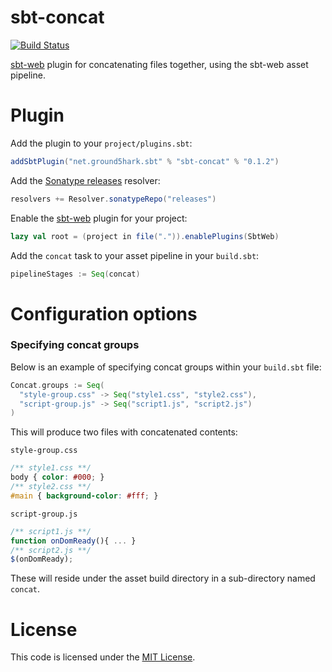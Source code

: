 sbt-concat
==========
[![Build Status](https://api.travis-ci.org/ground5hark/sbt-concat.png?branch=master)](https://travis-ci.org/ground5hark/sbt-concat)

[sbt-web] plugin for concatenating files together, using the sbt-web asset pipeline.

Plugin
======
Add the plugin to your `project/plugins.sbt`:
```scala
addSbtPlugin("net.ground5hark.sbt" % "sbt-concat" % "0.1.2")
```

Add the [Sonatype releases] resolver:
```scala
resolvers += Resolver.sonatypeRepo("releases")
```

Enable the [sbt-web] plugin for your project:
```scala
lazy val root = (project in file(".")).enablePlugins(SbtWeb)
```

Add the `concat` task to your asset pipeline in your `build.sbt`:
```scala
pipelineStages := Seq(concat)
```

Configuration options
=====================
### Specifying concat groups
Below is an example of specifying concat groups within your `build.sbt` file:

```scala
Concat.groups := Seq(
  "style-group.css" -> Seq("style1.css", "style2.css"),
  "script-group.js" -> Seq("script1.js", "script2.js")
)
```

This will produce two files with concatenated contents:

`style-group.css`
```css
/** style1.css **/
body { color: #000; }
/** style2.css **/
#main { background-color: #fff; }
```

`script-group.js`
```javascript
/** script1.js **/
function onDomReady(){ ... }
/** script2.js **/
$(onDomReady);
```

These will reside under the asset build directory in a sub-directory named `concat`.

License
=======
This code is licensed under the [MIT License].

[sbt-web]:https://github.com/sbt/sbt-web
[MIT License]:http://opensource.org/licenses/MIT
[Sonatype releases]:https://oss.sonatype.org/content/repositories/releases/
